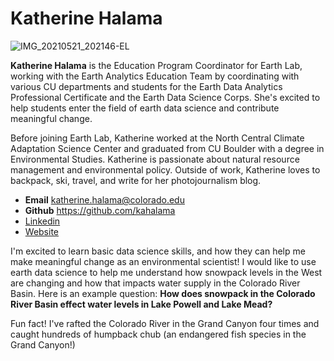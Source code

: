 # Katherine Halama
![IMG_20210521_202146-EL](https://user-images.githubusercontent.com/119620298/224808998-c46205ac-6ff1-4936-86e8-4f3552c8f42e.jpg)

**Katherine Halama** is the Education Program Coordinator for Earth Lab, working with the Earth Analytics Education Team by coordinating with various CU departments and students for the Earth Data Analytics Professional Certificate and the Earth Data Science Corps. She's excited to help students enter the field of earth data science and contribute meaningful change.

Before joining Earth Lab, Katherine worked at the North Central Climate Adaptation Science Center and graduated from CU Boulder with a degree in Environmental Studies. Katherine is passionate about natural resource management and environmental policy. Outside of work, Katherine loves to backpack, ski, travel, and write for her photojournalism blog.

- **Email** katherine.halama@colorado.edu
- **Github** https://github.com/kahalama
- [Linkedin](https://www.linkedin.com/in/katherine-halama-b43356182/)
- [Website](https://www.katherinehalama.com/)

I'm excited to learn basic data science skills, and how they can help me make meaningful change as an environmental scientist! I would like to use earth data science to help me understand how snowpack levels in the West are changing and how that impacts water supply in the Colorado River Basin. Here is an example question:
**How does snowpack in the Colorado River Basin effect water levels in Lake Powell and Lake Mead?**

Fun fact! I've rafted the Colorado River in the Grand Canyon four times and caught hundreds of humpback chub (an endangered fish species in the Grand Canyon!)
